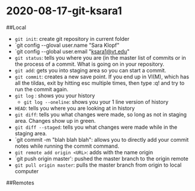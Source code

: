 # 2020-08-17-git-ksara1

##Local
- `git init`: create git repository in current folder
- `git config --gloval user.name "Sara Klopf"
- `git config --global user.email "ksara1@vt.edu"
- `git status`: tells you where you are (in the master list of commits or in the process of a commit.  What is going on in your repository.
- `git add`: gets you into staging area so you can start a commit.
- `git commit`: creates a new save point.  If you end up in VI(M), which has all the tildas, exit by hitting esc multiple times, then type :q! and try to run the commit again.
- `git log` : shows you your history
	- `git log --oneline`: shows you your 1 line version of history
- `HEAD`: tells you where you are looking at in history
- `git diff`: tells you what changes were made, so long as not in staging area.  Changes show up in green.
- `git diff --staged`: tells you what changes were made while in the staging area.
- `git commit -m "blah blah blah": allows you to directly add your commit notes while running the commit command.
- `git remote add origin <URL>`: adds <URL> with the name origin
- `git push origin master': pushed the master branch to the origin remote
- `git pull origin master`: pulls the master branch from origin to local computer

##Remotes
